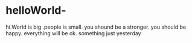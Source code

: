 # helloWorld-
hi.World is big .people is small.
you shound be a stronger.
you should be happy.
everything will be ok.
something just yesterday

